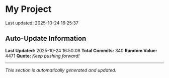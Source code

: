 # My Project


Last updated: 2025-10-24 16:25:37




















































































































































































































































































































































## Auto-Update Information

**Last Updated:** 2025-10-24 16:50:08
**Total Commits:** 340
**Random Value:** 4471
**Quote:** _Keep pushing forward!_

---
_This section is automatically generated and updated._